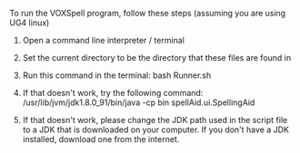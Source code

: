 To run the VOXSpell program, follow these steps (assuming you are using UG4 linux)

1. Open a command line interpreter / terminal

2. Set the current directory to be the directory that these files are found in 

3. Run this command in the terminal:
bash Runner.sh

4. If that doesn't work, try the following command:
/usr/lib/jvm/jdk1.8.0_91/bin/java -cp bin spellAid.ui.SpellingAid

5. If that doesn't work, please change the JDK path used in the script file to a JDK that is downloaded on your computer. If you don't have a JDK installed, download one from the internet.
